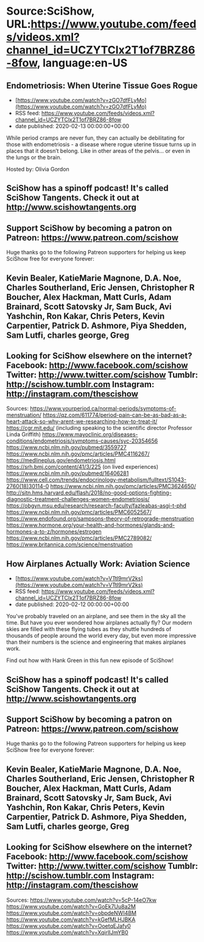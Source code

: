 # Source:SciShow, URL:https://www.youtube.com/feeds/videos.xml?channel_id=UCZYTClx2T1of7BRZ86-8fow, language:en-US

## Endometriosis: When Uterine Tissue Goes Rogue
 - [https://www.youtube.com/watch?v=zGO7dfFLyMo](https://www.youtube.com/watch?v=zGO7dfFLyMo)
 - RSS feed: https://www.youtube.com/feeds/videos.xml?channel_id=UCZYTClx2T1of7BRZ86-8fow
 - date published: 2020-02-13 00:00:00+00:00

While period cramps are never fun, they can actually be debilitating for those with endometriosis - a disease where rogue uterine tissue turns up in places that it doesn’t belong. Like in other areas of the pelvis… or even in the lungs or the brain.

Hosted by: Olivia Gordon

SciShow has a spinoff podcast! It's called SciShow Tangents. Check it out at http://www.scishowtangents.org
----------
Support SciShow by becoming a patron on Patreon: https://www.patreon.com/scishow
----------
Huge thanks go to the following Patreon supporters for helping us keep SciShow free for everyone forever:

Kevin Bealer, KatieMarie Magnone, D.A. Noe, Charles Southerland, Eric Jensen, Christopher R Boucher, Alex Hackman, Matt Curls, Adam Brainard, Scott Satovsky Jr, Sam Buck, Avi Yashchin, Ron Kakar, Chris Peters, Kevin Carpentier, Patrick D. Ashmore, Piya Shedden, Sam Lutfi, charles george, Greg 
----------
Looking for SciShow elsewhere on the internet?
Facebook: http://www.facebook.com/scishow
Twitter: http://www.twitter.com/scishow
Tumblr: http://scishow.tumblr.com
Instagram: http://instagram.com/thescishow
----------
Sources:
https://www.yourperiod.ca/normal-periods/symptoms-of-menstruation/
https://qz.com/611774/period-pain-can-be-as-bad-as-a-heart-attack-so-why-arent-we-researching-how-to-treat-it/
https://cgr.mit.edu/ (including speaking to the scientific director Professor Linda Griffith) 
https://www.mayoclinic.org/diseases-conditions/endometriosis/symptoms-causes/syc-20354656
https://www.ncbi.nlm.nih.gov/pubmed/3559727
https://www.ncbi.nlm.nih.gov/pmc/articles/PMC4116267/
https://medlineplus.gov/endometriosis.html
https://srh.bmj.com/content/41/3/225 (on lived experiences)
https://www.ncbi.nlm.nih.gov/pubmed/16406281
https://www.cell.com/trends/endocrinology-metabolism/fulltext/S1043-2760(18)30114-0
https://www.ncbi.nlm.nih.gov/pmc/articles/PMC3624650/
http://sitn.hms.harvard.edu/flash/2018/no-good-options-fighting-diagnostic-treatment-challenges-women-endometriosis/
https://obgyn.msu.edu/research/research-faculty/fazleabas-asgi-t-phd
https://www.ncbi.nlm.nih.gov/pmc/articles/PMC6052567/ 
https://www.endofound.org/sampsons-theory-of-retrograde-menstruation
https://www.hormone.org/your-health-and-hormones/glands-and-hormones-a-to-z/hormones/estrogen
https://www.ncbi.nlm.nih.gov/pmc/articles/PMC2789082/
https://www.britannica.com/science/menstruation

## How Airplanes Actually Work: Aviation Science
 - [https://www.youtube.com/watch?v=VTtI9mrV2ks](https://www.youtube.com/watch?v=VTtI9mrV2ks)
 - RSS feed: https://www.youtube.com/feeds/videos.xml?channel_id=UCZYTClx2T1of7BRZ86-8fow
 - date published: 2020-02-12 00:00:00+00:00

You've probably traveled on an airplane, and see them in the sky all the time. But have you ever wondered how airplanes actually fly? Our modern skies are filled with these flying tubes as they shuttle hundreds of thousands of people around the world every day, but even more impressive than their numbers is the science and engineering that makes airplanes work. 

Find out how with Hank Green in this fun new episode of SciShow! 

SciShow has a spinoff podcast! It's called SciShow Tangents. Check it out at http://www.scishowtangents.org
----------
Support SciShow by becoming a patron on Patreon: https://www.patreon.com/scishow
----------
Huge thanks go to the following Patreon supporters for helping us keep SciShow free for everyone forever:

Kevin Bealer, KatieMarie Magnone, D.A. Noe, Charles Southerland, Eric Jensen, Christopher R Boucher, Alex Hackman, Matt Curls, Adam Brainard, Scott Satovsky Jr, Sam Buck, Avi Yashchin, Ron Kakar, Chris Peters, Kevin Carpentier, Patrick D. Ashmore, Piya Shedden, Sam Lutfi, charles george, Greg 
----------
Looking for SciShow elsewhere on the internet?
Facebook: http://www.facebook.com/scishow
Twitter: http://www.twitter.com/scishow
Tumblr: http://scishow.tumblr.com
Instagram: http://instagram.com/thescishow
----------
Sources:
https://www.youtube.com/watch?v=5cP-14eO7kw
https://www.youtube.com/watch?v=GoEk7Uu8a2M
https://www.youtube.com/watch?v=obpdeNWI4BM
https://www.youtube.com/watch?v=kGefMLHJBKA
https://www.youtube.com/watch?v=OoetqEJafy0
https://www.youtube.com/watch?v=XqirlIJmYB0

